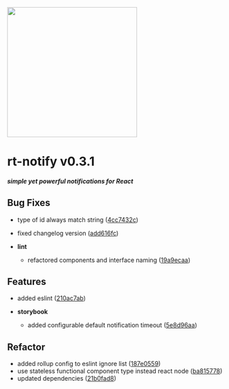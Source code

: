 <img width="300px" src="https://cdn1.iconfinder.com/data/icons/just-for-fun/64/__notification_messege_alarm-512.png" />

# rt-notify  v0.3.1


##### _simple yet powerful notifications for React_


## Bug Fixes
  - type of id always match string
  ([4cc7432c](https://github.com/glebcha/t-notify/commit/4cc7432c8eb77bf1647b89d0788c10807fc622d1))
  - fixed changelog version
  ([add616fc](https://github.com/glebcha/t-notify/commit/add616fce6a0f4422cdfca867b36d4c3bdea0cd1))

  - **lint**
    - refactored components and interface naming
  ([19a9ecaa](https://github.com/glebcha/t-notify/commit/19a9ecaa0bec909998c8c60b532cb61de2640efb))




## Features
  - added eslint
  ([210ac7ab](https://github.com/glebcha/t-notify/commit/210ac7ab03c629d1c09b46bc8be07d6e123ac628))

  - **storybook**
    - added configurable default notification timeout
  ([5e8d96aa](https://github.com/glebcha/t-notify/commit/5e8d96aa2faba61c313f90801ea6eb68f9552069))




## Refactor
  - added rollup config to eslint ignore list
  ([187e0559](https://github.com/glebcha/t-notify/commit/187e05590d4edde97288c826d25a4ed85ef58fd0))
  - use stateless functional component type instead react node
  ([ba815778](https://github.com/glebcha/t-notify/commit/ba81577842d085e82ae810cc3c490628786f0f02))
  - updated dependencies
  ([21b0fad8](https://github.com/glebcha/t-notify/commit/21b0fad8cef0f5cceb2db8af1a428a44cad9b314))




